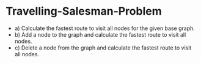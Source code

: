 # Travelling-Salesman-Problem
- a) Calculate the fastest route to visit all nodes for the given base graph.
- b) Add a node to the graph and calculate the fastest route to visit all nodes.
- c) Delete a node from the graph and calculate the fastest route to visit all nodes.
